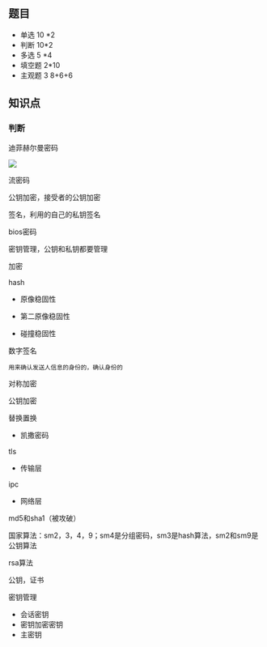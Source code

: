 ## 题目

* 单选 10 \*2
* 判断 10\*2 
* 多选  5 \*4
* 填空题 2\*10
* 主观题 3 8+6+6

## 知识点

### 判断

迪菲赫尔曼密码

![](https://cdn.jsdelivr.net/gh/TheFoxFairy/notebook-picgo@master/img/20200922222704.png)

流密码

公钥加密，接受者的公钥加密

签名，利用的自己的私钥签名

bios密码

密钥管理，公钥和私钥都要管理

加密

hash

* 原像稳固性

* 第二原像稳固性

* 碰撞稳固性

数字签名

```
用来确认发送人信息的身份的，确认身份的
```

对称加密

公钥加密

替换置换

* 凯撒密码

tls

* 传输层

ipc

* 网络层

md5和sha1（被攻破）

国家算法：sm2，3，4，9；sm4是分组密码，sm3是hash算法，sm2和sm9是公钥算法

rsa算法

公钥，证书

密钥管理

* 会话密钥
* 密钥加密密钥
* 主密钥



